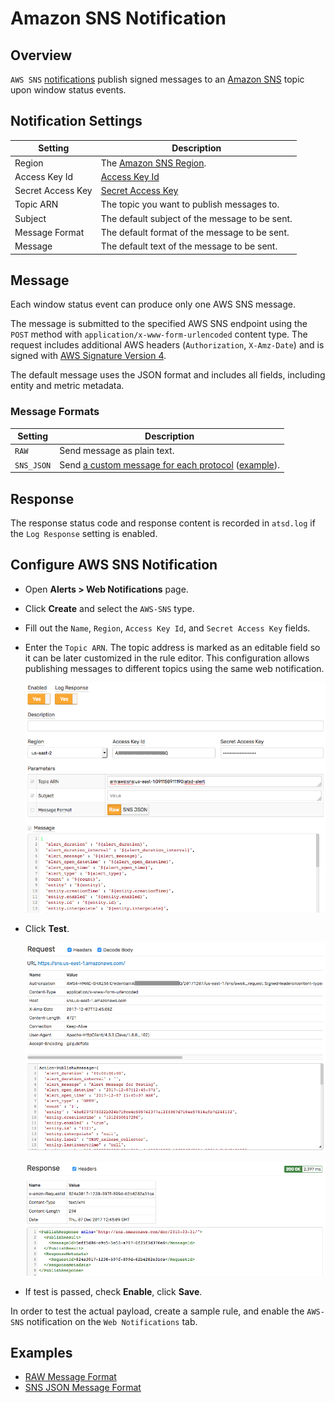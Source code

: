 # Amazon SNS Notification

## Overview

`AWS SNS` [notifications](../notifications/README.md) publish signed messages to an [Amazon SNS](https://docs.aws.amazon.com/sns/latest/api/API_Publish.html) topic upon window status events.

## Notification Settings

|**Setting**|**Description**|
|---|---|
|Region|The [Amazon SNS Region](https://docs.aws.amazon.com/general/latest/gr/rande.html#sns_region).|
|Access Key Id|[Access Key Id](https://docs.aws.amazon.com/general/latest/gr/aws-sec-cred-types.html#access-keys-and-secret-access-keys)|
|Secret Access Key|[Secret Access Key](https://docs.aws.amazon.com/general/latest/gr/aws-sec-cred-types.html#access-keys-and-secret-access-keys)|
|Topic ARN|The topic you want to publish messages to.|
|Subject|The default subject of the message to be sent.|
|Message Format|The default format of the message to be sent.|
|Message|The default text of the message to be sent.|

## Message

Each window status event can produce only one AWS SNS message.

The message is submitted to the specified AWS SNS endpoint using the `POST` method with `application/x-www-form-urlencoded` content type. The request includes additional AWS headers (`Authorization`, `X-Amz-Date`) and is signed with [AWS Signature Version 4](https://docs.aws.amazon.com/general/latest/gr/signature-version-4.html).

The default message uses the JSON format and includes all fields, including entity and metric metadata.

### Message Formats

|**Setting**|**Description**|
|---|---|
|`RAW`|Send message as plain text.|
|`SNS_JSON`|Send [a custom message for each protocol](https://docs.aws.amazon.com/sns/latest/api/API_Publish.html) ([example](https://docs.aws.amazon.com/sns/latest/dg/mobile-push-send-custommessage.html)).|

## Response

The response status code and response content is recorded in `atsd.log` if the `Log Response` setting is enabled.

## Configure AWS SNS Notification

* Open **Alerts > Web Notifications** page.
* Click **Create** and select the `AWS-SNS` type.
* Fill out the `Name`, `Region`, `Access Key Id`, and `Secret Access Key` fields.
* Enter the `Topic ARN`. The topic address is marked as an editable field so it can be later customized in the rule editor. This configuration allows publishing messages to different topics using the same web notification.

  ![](./images/aws_sns_config.png)

* Click **Test**.

   ![](./images/aws_sns_test_request.png)

   ![](./images/aws_sns_test_response.png)

* If test is passed, check **Enable**, click **Save**.

In order to test the actual payload, create a sample rule, and enable the `AWS-SNS` notification on the `Web Notifications` tab.

## Examples

* [RAW Message Format](aws-sns-raw.md)
* [SNS JSON Message Format](aws-sns-json.md)
